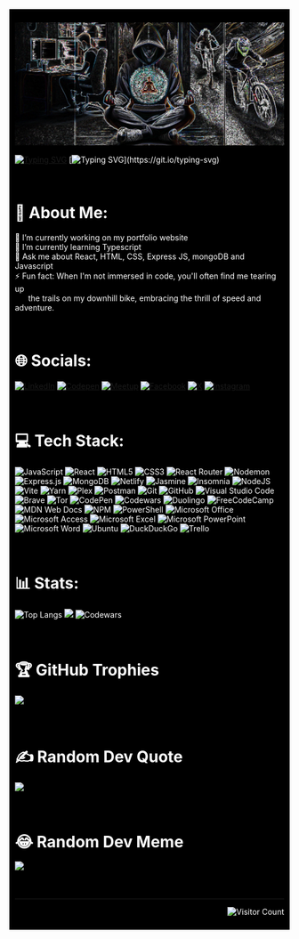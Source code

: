 <div style="background-color:black; color:white; padding:10px;">

![](/ProfileImage.png)

[![Typing SVG](https://readme-typing-svg.demolab.com?font=monospace&weight=350&size=45&duration=7000&pause=4000&color=00A2E8&background=FFFFFF00&center=false&vCenter=true&width=1400&lines=Hello+fellow+developers.+Welcome+to+my+GitHub%21%21%21)](https://git.io/typing-svg)
[![Typing SVG](https://readme-typing-svg.demolab.com?font=monospace&weight=350&size=45&duration=15000&pause=4000&color=00A2E8&background=FFFFFF00&center=false&vCenter=true&width=1800&lines=I+am+Miguel+Martins%2C+and+I+am+pursuing+a+career+as+a+developer.)](https://git.io/typing-svg)

<br/>

# 💫 About Me:

🔭 I’m currently working on my portfolio website<br>
🌱 I’m currently learning Typescript<br>
💬 Ask me about React, HTML, CSS, Express JS, mongoDB and Javascript<br>
⚡ Fun fact: When I'm not immersed in code, you'll often find me tearing up<br>
<c style='padding-left: 24px;'>
the trails on my downhill bike, embracing the thrill of speed and adventure.
</c>

<br/>

# 🌐 Socials:
[![LinkedIn](https://img.shields.io/badge/LinkedIn-%230077B5.svg?style=plastic&logo=linkedin&logoColor=white)](https://linkedin.com/in/miguel-martins-a08a76a5) 
[![Codepen](https://img.shields.io/badge/Codepen-000000?style=plastic&logo=codepen&logoColor=white)](https://codepen.io/htzgyyih-the-looper) 
[![Meetup](https://img.shields.io/badge/Meetup-f64363?style=plastic&logo=meetup&logoColor=white)](https://www.meetup.com/pt-BR/members/406100696/)
[![Facebook](https://img.shields.io/badge/Facebook-%231877F2.svg?style=plastic&logo=Facebook&logoColor=white)](https://www.facebook.com/miguel.chuinga)
[![X](https://img.shields.io/badge/X-black.svg?style=plastic&logo=X&logoColor=white)](https://x.com/chuingasp) 
[![Instagram](https://img.shields.io/badge/Instagram-%23E4405F.svg?style=plastic&logo=Instagram&logoColor=white)](https://instagram.com/chuinga) 

<br/>

# 💻 Tech Stack:
![JavaScript](https://img.shields.io/badge/javascript-%23323330.svg?style=plastic&logo=javascript&logoColor=%23F7DF1E) 
![React](https://img.shields.io/badge/react-%2320232a.svg?style=plastic&logo=react&logoColor=%2361DAFB) 
![HTML5](https://img.shields.io/badge/html5-%23E34F26.svg?style=plastic&logo=html5&logoColor=white)
![CSS3](https://img.shields.io/badge/css3-%231572B6.svg?style=plastic&logo=css3&logoColor=white)
![React Router](https://img.shields.io/badge/React_Router-CA4245?style=plastic&logo=react-router&logoColor=white) 
![Nodemon](https://img.shields.io/badge/NODEMON-%23323330.svg?style=plastic&logo=nodemon&logoColor=%BBDEAD) 
![Express.js](https://img.shields.io/badge/express.js-%23404d59.svg?style=plastic&logo=express&logoColor=%2361DAFB) 
![MongoDB](https://img.shields.io/badge/MongoDB-%234ea94b.svg?style=plastic&logo=mongodb&logoColor=white) 
![Netlify](https://img.shields.io/badge/netlify-%23000000.svg?style=plastic&logo=netlify&logoColor=#00C7B7) 
![Jasmine](https://img.shields.io/badge/jasmine-%238A4182.svg?style=plastic&logo=jasmine&logoColor=white) 
![Insomnia](https://img.shields.io/badge/Insomnia-black?style=plastic&logo=insomnia&logoColor=5849BE) 
![NodeJS](https://img.shields.io/badge/node.js-6DA55F?style=plastic&logo=node.js&logoColor=white) 
![Vite](https://img.shields.io/badge/vite-%23646CFF.svg?style=plastic&logo=vite&logoColor=white) 
![Yarn](https://img.shields.io/badge/yarn-%232C8EBB.svg?style=plastic&logo=yarn&logoColor=white) 
![Plex](https://img.shields.io/badge/plex-%23E5A00D.svg?style=plastic&logo=plex&logoColor=white) 
![Postman](https://img.shields.io/badge/Postman-FF6C37?style=plastic&logo=postman&logoColor=white)
![Git](https://img.shields.io/badge/-Git-black?style=plastic&logo=git)
![GitHub](https://img.shields.io/badge/-GitHub-181717?style=plastic&logo=github)
![Visual Studio Code](https://img.shields.io/badge/Visual%20Studio%20Code-0078d7.svg?style=plastic&logo=visual-studio-code&logoColor=white)
![Brave](https://img.shields.io/badge/Brave-FB542B?style=plastic&logo=Brave&logoColor=white)
![Tor](https://img.shields.io/badge/Tor-7D4698?style=plastic&logo=Tor-Browser&logoColor=white)
![CodePen](https://img.shields.io/badge/Codepen-000000?style=plastic&logo=codepen&logoColor=white)
![Codewars](https://img.shields.io/badge/Codewars-B1361E?style=plastic&logo=codewars&logoColor=grey)
![Duolingo](https://img.shields.io/badge/Duolingo-%234DC730.svg?style=plastic&logo=Duolingo&logoColor=white)
![FreeCodeCamp](https://img.shields.io/badge/Freecodecamp-%23123.svg?&style=plastic&logo=freecodecamp&logoColor=green)
![MDN Web Docs](https://img.shields.io/badge/MDN_Web_Docs-black?style=plastic&logo=mdnwebdocs&logoColor=white)
![NPM](https://img.shields.io/badge/NPM-%23CB3837.svg?style=plastic&logo=npm&logoColor=white)
![PowerShell](https://img.shields.io/badge/PowerShell-%235391FE.svg?style=plastic&logo=powershell&logoColor=white)
![Microsoft Office](https://img.shields.io/badge/Microsoft_Office-D83B01?style=plastic&logo=microsoft-office&logoColor=white)
![Microsoft Access](https://img.shields.io/badge/Microsoft_Access-A4373A?style=plastic&logo=microsoft-access&logoColor=white)
![Microsoft Excel](https://img.shields.io/badge/Microsoft_Excel-217346?style=plastic&logo=microsoft-excel&logoColor=white)
![Microsoft PowerPoint](https://img.shields.io/badge/Microsoft_PowerPoint-B7472A?style=plastic&logo=microsoft-powerpoint&logoColor=white)
![Microsoft Word](https://img.shields.io/badge/Microsoft_Word-2B579A?style=plastic&logo=microsoft-word&logoColor=white)
![Ubuntu](https://img.shields.io/badge/Ubuntu-E95420?style=plastic&logo=ubuntu&logoColor=white)
![DuckDuckGo](https://img.shields.io/badge/DuckDuckGo-DE5833?style=plastic&logo=DuckDuckGo&logoColor=white)
![Trello](https://img.shields.io/badge/Trello-%23026AA7.svg?style=plastic&logo=Trello&logoColor=white)

<br/>

# 📊 Stats:
<div style="max-width:300px;">

![Top Langs](https://github-readme-stats.vercel.app/api/top-langs/?username=chuinga&hide=TeX&layout=compact&theme=tokyonight)
![](https://github-readme-stats.vercel.app/api?username=chuinga&theme=tokyonight&hide_border=false&include_all_commits=false&count_private=false)
![Codewars](https://github.r2v.ch/codewars?user=chuinga&stroke=%23BB432C&theme=gradient_by_level)
</div>

<br/>

# 🏆 GitHub Trophies
![](https://github-profile-trophy.vercel.app/?username=chuinga&theme=tokyonight&no-frame=true&no-bg=false&margin-w=4)

<br/>

# ✍️ Random Dev Quote
![](https://quotes-github-readme.vercel.app/api?type=horizontal&theme=tokyonight)

<br/>

# 😂 Random Dev Meme
<img src='https://randommeme-five.vercel.app/' style="height: 400px;"/>

<br/>
<br/>
<br/>

---

<p align="right">
    <img src="https://visitcount.itsvg.in/api?id=chuinga&icon=2&color=0" alt="Visitor Count">  
</p>

  
</div>
